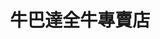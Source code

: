 ---
title: "牛巴達全牛專賣店"
description: "牛巴達全牛專賣店"
layout: shop
keywords:
  - 美食競賽
  - 台灣美食
  - 美食精選
datePublished: "2025-06-30"
dateModified: "2025-07-03"
city: "花蓮縣"
district: "吉安鄉"
address: "花蓮縣吉安鄉南海六街7號"
phone: "038423491"
geo: "23.94633150100103, 121.5962888199298"
google_map: "https://maps.app.goo.gl/rTFAz2Mgp1getme89"
footinder: "https://footinder.com.tw/%E8%8A%B1%E8%93%AE%E7%B8%A3%E5%90%89%E5%AE%89%E9%84%89/9539/"
official: ""
award:
  - name: "500盤"
    year: "2024"
    entries:
      - dishes:
          - "牛雜湯"

---